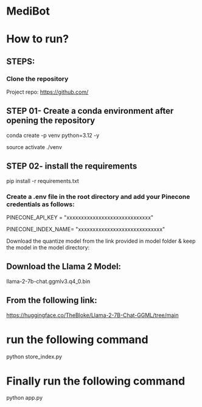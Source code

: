 # MediBot

# How to run?
## STEPS:
### Clone the repository

Project repo: https://github.com/
## STEP 01- Create a conda environment after opening the repository
conda create -p venv python=3.12 -y

source activate ./venv
## STEP 02- install the requirements
pip install -r requirements.txt


### Create a .env file in the root directory and add your Pinecone credentials as follows:
PINECONE_API_KEY = "xxxxxxxxxxxxxxxxxxxxxxxxxxxxx"

PINECONE_INDEX_NAME= "xxxxxxxxxxxxxxxxxxxxxxxxxxxxx"

Download the quantize model from the link provided in model folder & keep the model in the model directory:
## Download the Llama 2 Model:

llama-2-7b-chat.ggmlv3.q4_0.bin


## From the following link:
https://huggingface.co/TheBloke/Llama-2-7B-Chat-GGML/tree/main
# run the following command
python store_index.py
# Finally run the following command
python app.py

